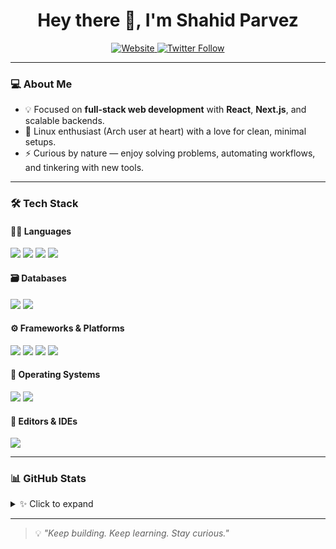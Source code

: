 <h1 align="center">Hey there 👋, I'm Shahid Parvez</h1>

<p align="center">
  <a href="https://mrsnailo.github.io">
    <img alt="Website" src="https://img.shields.io/website?label=mrsnailo.github.io&style=for-the-badge&url=https%3A%2F%2Fmrsnailo.github.io&up_color=6CAE75&down_color=tomato" />
  </a>
  <a href="https://twitter.com/mrsnailo">
    <img alt="Twitter Follow" src="https://img.shields.io/twitter/follow/mrsnailo?style=for-the-badge&logo=twitter&logoColor=white&color=1DA1F2" />
  </a>
</p>

---

### 💻 About Me
 
- 💡 Focused on **full-stack web development** with **React**, **Next.js**, and scalable backends.  
- 🐧 Linux enthusiast (Arch user at heart) with a love for clean, minimal setups.  
- ⚡ Curious by nature — enjoy solving problems, automating workflows, and tinkering with new tools.  

---

### 🛠️ Tech Stack

#### 👨‍💻 Languages  
<p>
  <img src="https://img.shields.io/badge/JavaScript-F7DF1E?style=for-the-badge&logo=javascript&logoColor=black" />
  <img src="https://img.shields.io/badge/Python-3776AB?style=for-the-badge&logo=python&logoColor=white" />
  <img src="https://img.shields.io/badge/HTML5-E34F26?style=for-the-badge&logo=html5&logoColor=white" />
  <img src="https://img.shields.io/badge/CSS3-1572B6?style=for-the-badge&logo=css3&logoColor=white" />
</p>

#### 🗃️ Databases  
<p>
  <img src="https://img.shields.io/badge/MongoDB-47A248?style=for-the-badge&logo=mongodb&logoColor=white" />
  <img src="https://img.shields.io/badge/MySQL-4479A1?style=for-the-badge&logo=mysql&logoColor=white" />
</p>

#### ⚙️ Frameworks & Platforms  
<p>
  <img src="https://img.shields.io/badge/Next.js-000000?style=for-the-badge&logo=nextdotjs&logoColor=white" />
  <img src="https://img.shields.io/badge/React-61DAFB?style=for-the-badge&logo=react&logoColor=black" />
  <img src="https://img.shields.io/badge/WordPress-21759B?style=for-the-badge&logo=wordpress&logoColor=white" />
  <img src="https://img.shields.io/badge/Git-F05032?style=for-the-badge&logo=git&logoColor=white" />
</p>

#### 🧠 Operating Systems  
<p>
  <img src="https://img.shields.io/badge/Arch_Linux-1793D1?style=for-the-badge&logo=archlinux&logoColor=white" />
  <img src="https://img.shields.io/badge/Windows-0078D6?style=for-the-badge&logo=windows&logoColor=white" />
</p>

#### 🧰 Editors & IDEs  
<p>
  <img src="https://img.shields.io/badge/VS_Code-007ACC?style=for-the-badge&logo=visual%20studio%20code&logoColor=white" />
</p>

---

### 📊 GitHub Stats  

<details>
  <summary>✨ Click to expand</summary>
  <br />

  <p align="center">
    <img src="https://github-readme-stats.vercel.app/api?username=mrsnailo&show_icons=true&theme=radical&hide_border=true&rank_icon=github" alt="GitHub Stats" />
  </p>

  <p align="center">
    <a href="https://git.io/streak-stats">
      <img src="https://streak-stats.demolab.com?user=mrsnailo&theme=dracula" alt="GitHub Streak" />
    </a>
  </p>

  <p align="center">
    <img src="https://github-readme-stats.vercel.app/api/top-langs/?username=mrsnailo&layout=compact&theme=radical&hide_border=true" alt="Top Languages" />
  </p>

  <p align="center">
    <img src="http://github-profile-summary-cards.vercel.app/api/cards/profile-details?username=mrsnailo&theme=darcula" alt="GitHub Profile Summary" />
  </p>
</details>

---

> 💡 *"Keep building. Keep learning. Stay curious."*  
